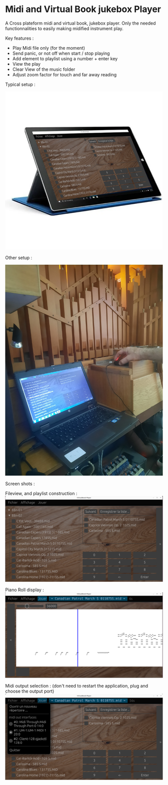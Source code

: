 # Midi and Virtual Book jukebox Player

A Cross plateform midi and virtual book, jukebox player. Only the needed functionnalities to easily making midified instrument play.

Key features :
- Play Midi file only (for the moment)
- Send panic, or not off when start / stop playing
- Add element to playlist using a number + enter key
- View the play
- Clear View of the music folder
- Adjust zoom factor for touch and far away reading

Typical setup :

![](doc/tablet.png)

Other setup :

![](doc/20230617_194321.jpg)

Screen shots :

Fileview, and playlist construction :
![](doc/ss1.png) 

Piano Roll display :
![](doc/ss2.png) 

Midi output selection : (don't need to restart the application, plug and choose the output port)
![](doc/ss3.png) 

